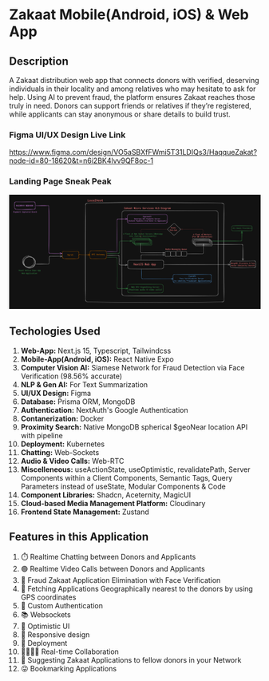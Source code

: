 # Zakaat Mobile(Android, iOS) & Web App

## Description

A Zakaat distribution web app that connects donors with verified, deserving individuals in their locality and among relatives who may hesitate to ask for help. Using AI to prevent fraud, the platform ensures Zakaat reaches those truly in need. Donors can support friends or relatives if they’re registered, while applicants can stay anonymous or share details to build trust.

### Figma UI/UX Design Live Link

<https://www.figma.com/design/VO5aSBXfFWmi5T31LDIQs3/HaqqueZakat?node-id=80-18620&t=n6i2BK4lvv9QF8oc-1>

### Landing Page Sneak Peak

![Zakaat App Details](apps/nextjs-web-app/public/images/git-display.png)

## Techologies Used

1. **Web-App:** Next.js 15, Typescript, Tailwindcss
1. **Mobile-App(Android, iOS):** React Native Expo
1. **Computer Vision AI:** Siamese Network for Fraud Detection via Face Verification (98.56% accurate)
1. **NLP & Gen AI:** For Text Summarization
1. **UI/UX Design:** Figma
1. **Database:** Prisma ORM, MongoDB
1. **Authentication:** NextAuth's Google Authentication
1. **Contanerization:** Docker
1. **Proximity Search:** Native MongoDB spherical $geoNear location API with pipeline
1. **Deployment:** Kubernetes
1. **Chatting:** Web-Sockets
1. **Audio & Video Calls:** Web-RTC
1. **Miscelleneous:** useActionState, useOptimistic, revalidatePath, Server Components within a Client Components, Semantic Tags, Query Parameters instead of useState, Modular Components & Code
1. **Component Libraries:** Shadcn, Aceternity, MagicUI
1. **Cloud-based Media Management Platform:** Cloudinary
1. **Frontend State Management:** Zustand

## Features in this Application

1. ⏱️ Realtime Chatting between Donors and Applicants
2. 🟢 Realtime Video Calls between Donors and Applicants
3. 🤑 Fraud Zakaat Application Elimination with Face Verification
4. 🚨 Fetching Applications Geographically nearest to the donors by using GPS coordinates
5. 🔐 Custom Authentication
6. 📚 Websockets
7. 📣 Optimistic UI
8. 📱 Responsive design
9. 👾 Deployment
10. 👨‍👨‍👧‍👦 Real-time Collaboration
11. 🤯 Suggesting Zakaat Applications to fellow donors in your Network
12. 😜 Bookmarking Applications
